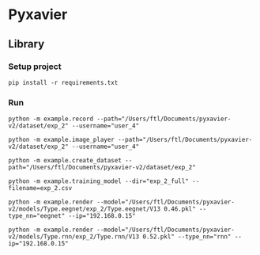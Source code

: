 # Pyxavier

## Library

### Setup project

    pip install -r requirements.txt

### Run

    python -m example.record --path="/Users/ftl/Documents/pyxavier-v2/dataset/exp_2" --username="user_4"

    python -m example.image_player --path="/Users/ftl/Documents/pyxavier-v2/dataset/exp_2" --username="user_4"

    python -m example.create_dataset --path="/Users/ftl/Documents/pyxavier-v2/dataset/exp_2" 

    python -m example.training_model --dir="exp_2_full" --filename=exp_2.csv

    python -m example.render --model="/Users/ftl/Documents/pyxavier-v2/models/Type.eegnet/exp_2/Type.eegnet/V13 0.46.pkl" --type_nn="eegnet" --ip="192.168.0.15"

    python -m example.render --model="/Users/ftl/Documents/pyxavier-v2/models/Type.rnn/exp_2/Type.rnn/V13 0.52.pkl" --type_nn="rnn" --ip="192.168.0.15"